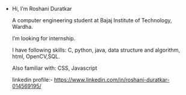 -  Hi, I’m Roshani Duratkar
    
    A computer engineering student at Bajaj Institute of Technology, Wardha.
    
    I’m looking for internship.
    
    I have following skills: C, python, java, data structure and algorithm, html, OpenCV,SQL.
    
    Also familiar with: CSS, Javascript
    
    linkedin profile:- https://www.linkedin.com/in/roshani-duratkar-014569195/

<!---
roshaniduratkar/roshaniduratkar is a ✨ special ✨ repository because its `README.md` (this file) appears on your GitHub profile.
You can click the Preview link to take a look at your changes.
--->
